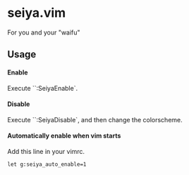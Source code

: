 seiya.vim
=========

For you and your "waifu"

## Usage

#### Enable

Execute ``:SeiyaEnable`.

#### Disable

Execute ``:SeiyaDisable`, and then change the colorscheme.

#### Automatically enable when vim starts

Add this line in your vimrc.

```vim
let g:seiya_auto_enable=1
```
